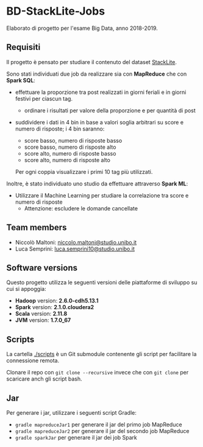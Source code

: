 # BD-StackLite-Jobs

Elaborato di progetto per l'esame Big Data, anno 2018-2019.

## Requisiti

Il progetto è pensato per studiare il contenuto del dataset [StackLite](https://www.kaggle.com/stackoverflow/stacklite).

Sono stati individuati due job da realizzare sia con **MapReduce** che con **Spark SQL**:

  - effettuare la proporzione tra post realizzati in giorni feriali e in giorni festivi per ciascun tag.
    - ordinare i risultati per valore della proporzione e per quantità di post
  
  - suddividere i dati in 4 bin in base a valori soglia arbitrari su score e numero di risposte;
    i 4 bin saranno:

	- score basso, numero di risposte basso
	- score basso, numero di risposte alto
	- score alto, numero di risposte basso
	- score alto, numero di risposte alto

    Per ogni coppia visualizzare i primi 10 tag più utilizzati.

Inoltre, è stato individuato uno studio da effettuare attraverso **Spark ML**:

  - Utilizzare il Machine Learning per studiare la correlazione tra score e numero di risposte
    - Attenzione: escludere le domande cancellate

## Team members

  - Niccolò Maltoni: [niccolo.maltoni@studio.unibo.it](mailto:niccolo.maltoni@studio.unibo.it)
  - Luca Semprini: [luca.semprini10@studio.unibo.it](mailto:luca.semprini10@studio.unibo.it)

## Software versions

Questo progetto utilizza le seguenti versioni delle piattaforme di sviluppo su cui si appoggia:

- **Hadoop** version: **2.6.0-cdh5.13.1**
- **Spark** version: **2.1.0.cloudera2**
- **Scala** version: **2.11.8**
- **JVM** version: **1.7.0_67**

## Scripts

La cartella [./scripts](https://github.com/NiccoMlt/BigData-18-19-scripts) è un Git submodule contenente gli script per facilitare la connessione remota.

Clonare il repo con `git clone --recursive` invece che con `git clone` per scaricare anch gli script bash.

## Jar

Per generare i jar, utilizzare i seguenti script Gradle:

- `gradle mapreduceJar1` per generare il jar del primo job MapReduce
- `gradle mapreduceJar2` per generare il jar del secondo job MapReduce
- `gradle sparkJar` per generare il jar dei job Spark
